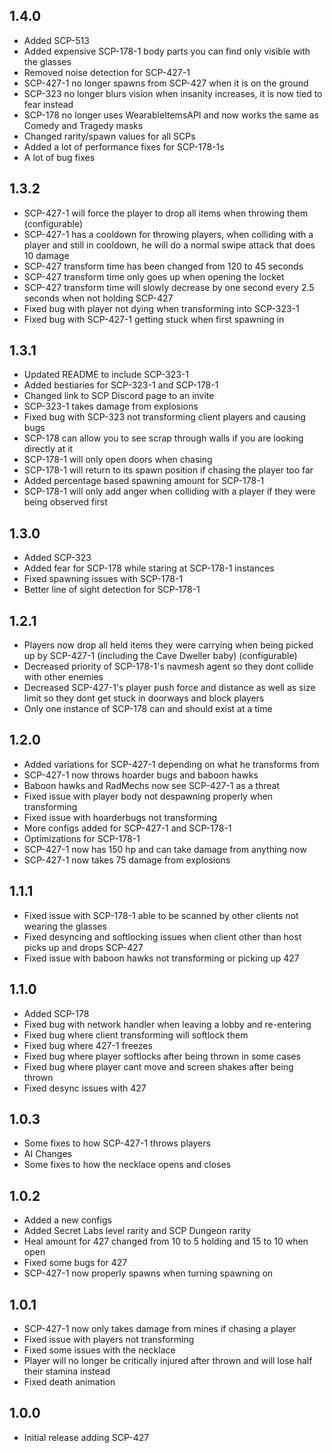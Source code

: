 ## 1.4.0
- Added SCP-513
- Added expensive SCP-178-1 body parts you can find only visible with the glasses
- Removed noise detection for SCP-427-1
- SCP-427-1 no longer spawns from SCP-427 when it is on the ground
- SCP-323 no longer blurs vision when insanity increases, it is now tied to fear instead
- SCP-178 no longer uses WearableItemsAPI and now works the same as Comedy and Tragedy masks
- Changed rarity/spawn values for all SCPs
- Added a lot of performance fixes for SCP-178-1s
- A lot of bug fixes

## 1.3.2
- SCP-427-1 will force the player to drop all items when throwing them (configurable)
- SCP-427-1 has a cooldown for throwing players, when colliding with a player and still in cooldown, he will do a normal swipe attack that does 10 damage
- SCP-427 transform time has been changed from 120 to 45 seconds
- SCP-427 transform time only goes up when opening the locket
- SCP-427 transform time will slowly decrease by one second every 2.5 seconds when not holding SCP-427
- Fixed bug with player not dying when transforming into SCP-323-1
- Fixed bug with SCP-427-1 getting stuck when first spawning in

## 1.3.1
- Updated README to include SCP-323-1
- Added bestiaries for SCP-323-1 and SCP-178-1
- Changed link to SCP Discord page to an invite
- SCP-323-1 takes damage from explosions
- Fixed bug with SCP-323 not transforming client players and causing bugs
- SCP-178 can allow you to see scrap through walls if you are looking directly at it
- SCP-178-1 will only open doors when chasing
- SCP-178-1 will return to its spawn position if chasing the player too far
- Added percentage based spawning amount for SCP-178-1
- SCP-178-1 will only add anger when colliding with a player if they were being observed first

## 1.3.0
- Added SCP-323
- Added fear for SCP-178 while staring at SCP-178-1 instances
- Fixed spawning issues with SCP-178-1
- Better line of sight detection for SCP-178-1

## 1.2.1
- Players now drop all held items they were carrying when being picked up by SCP-427-1 (including the Cave Dweller baby) (configurable)
- Decreased priority of SCP-178-1's navmesh agent so they dont collide with other enemies
- Decreased SCP-427-1's player push force and distance as well as size limit so they dont get stuck in doorways and block players
- Only one instance of SCP-178 can and should exist at a time

## 1.2.0
- Added variations for SCP-427-1 depending on what he transforms from
- SCP-427-1 now throws hoarder bugs and baboon hawks
- Baboon hawks and RadMechs now see SCP-427-1 as a threat
- Fixed issue with player body not despawning properly when transforming
- Fixed issue with hoarderbugs not transforming
- More configs added for SCP-427-1 and SCP-178-1
- Optimizations for SCP-178-1
- SCP-427-1 now has 150 hp and can take damage from anything now
- SCP-427-1 now takes 75 damage from explosions

## 1.1.1
- Fixed issue with SCP-178-1 able to be scanned by other clients not wearing the glasses
- Fixed desyncing and softlocking issues when client other than host picks up and drops SCP-427
- Fixed issue with baboon hawks not transforming or picking up 427

## 1.1.0
- Added SCP-178
- Fixed bug with network handler when leaving a lobby and re-entering
- Fixed bug where client transforming will softlock them
- Fixed bug where 427-1 freezes
- Fixed bug where player softlocks after being thrown in some cases
- Fixed bug where player cant move and screen shakes after being thrown
- Fixed desync issues with 427

## 1.0.3
- Some fixes to how SCP-427-1 throws players
- AI Changes
- Some fixes to how the necklace opens and closes

## 1.0.2
- Added a new configs
- Added Secret Labs level rarity and SCP Dungeon rarity
- Heal amount for 427 changed from 10 to 5 holding and 15 to 10 when open
- Fixed some bugs for 427
- SCP-427-1 now properly spawns when turning spawning on

## 1.0.1
- SCP-427-1 now only takes damage from mines if chasing a player
- Fixed issue with players not transforming
- Fixed some issues with the necklace
- Player will no longer be critically injured after thrown and will lose half their stamina instead
- Fixed death animation

## 1.0.0
- Initial release adding SCP-427